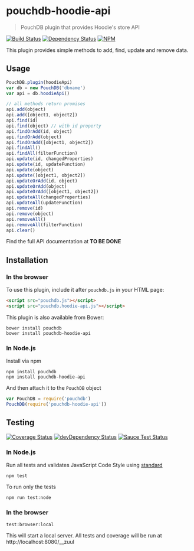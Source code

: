 # pouchdb-hoodie-api

> PouchDB plugin that provides Hoodie's store API

[![Build Status](https://travis-ci.org/boennemann/pouchdb-hoodie-api.svg?branch=master)](https://travis-ci.org/boennemann/pouchdb-hoodie-api)
[![Dependency Status](https://david-dm.org/boennemann/pouchdb-hoodie-api.svg)](https://david-dm.org/boennemann/pouchdb-hoodie-api)
[![NPM](https://nodei.co/npm/pouchdb-hoodie-api.png?downloads=true&downloadRank=true&stars=true)](https://nodei.co/npm/pouchdb-hoodie-api/)

This plugin provides simple methods to add, find, update and remove data.

## Usage

```js
PouchDB.plugin(hoodieApi)
var db = new PouchDB('dbname')
var api = db.hoodieApi()

// all methods return promises
api.add(object)
api.add([object1, object2])
api.find(id)
api.find(object) // with id property
api.findOrAdd(id, object)
api.findOrAdd(object)
api.findOrAdd([object1, object2])
api.findAll()
api.findAll(filterFunction)
api.update(id, changedProperties)
api.update(id, updateFunction)
api.update(object)
api.update([object1, object2])
api.updateOrAdd(id, object)
api.updateOrAdd(object)
api.updateOrAdd([object1, object2])
api.updateAll(changedProperties)
api.updateAll(updateFunction)
api.remove(id)
api.remove(object)
api.removeAll()
api.removeAll(filterFunction)
api.clear()
```

Find the full API documentation at **TO BE DONE**


## Installation

### In the browser

To use this plugin, include it after `pouchdb.js` in your HTML page:

```html
<script src="pouchdb.js"></script>
<script src="pouchdb.hoodie-api.js"></script>
```

This plugin is also available from Bower:

```
bower install pouchdb
bower install pouchdb-hoodie-api
```

### In Node.js

Install via npm

```
npm install pouchdb
npm install pouchdb-hoodie-api
```

And then attach it to the `PouchDB` object

```js
var PouchDB = require('pouchdb')
PouchDB(require('pouchdb-hoodie-api'))
```


## Testing

[![Coverage Status](https://coveralls.io/repos/boennemann/pouchdb-hoodie-api/badge.svg)](https://coveralls.io/r/boennemann/pouchdb-hoodie-api)
[![devDependency Status](https://david-dm.org/boennemann/pouchdb-hoodie-api/dev-status.svg)](https://david-dm.org/boennemann/pouchdb-hoodie-api#info=devDependencies)
[![Sauce Test Status](https://saucelabs.com/browser-matrix/db-pouch.svg)](https://saucelabs.com/u/db-pouch)

### In Node.js

Run all tests and validates JavaScript Code Style using [standard](https://www.npmjs.com/package/standard)

```
npm test
```

To run only the tests

```
npm run test:node
```

### In the browser

```
test:browser:local
```

This will start a local server. All tests and coverage will be run at http://localhost:8080/__zuul
